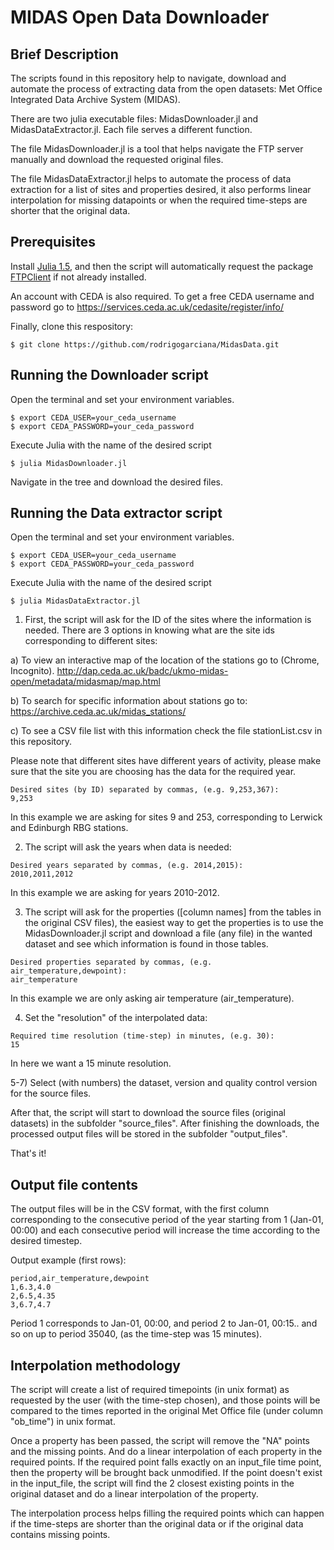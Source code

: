 # MIDAS Open Data Downloader

## Brief Description

The scripts found in this repository help to navigate, download and automate the process of extracting data from the open datasets: Met Office Integrated Data Archive System (MIDAS).

There are two julia executable files: MidasDownloader.jl and MidasDataExtractor.jl. Each file serves a different function.

The file MidasDownloader.jl is a tool that helps navigate the FTP server manually and download the requested original files.

The file MidasDataExtractor.jl helps to automate the process of data extraction for a list of sites and properties desired, it also performs linear interpolation for missing datapoints or when the required time-steps are shorter that the original data.

## Prerequisites

Install [Julia 1.5](https://julialang.org/downloads/), and then the script will automatically request the package [FTPClient](https://github.com/invenia/FTPClient.jl) if not already installed.

An account with CEDA is also required. To get a free CEDA username and password go to https://services.ceda.ac.uk/cedasite/register/info/

Finally, clone this respository:
```ShellSession
$ git clone https://github.com/rodrigogarciana/MidasData.git
```

## Running the Downloader script

Open the terminal and set your environment variables.
```ShellSession
$ export CEDA_USER=your_ceda_username
$ export CEDA_PASSWORD=your_ceda_password
```
Execute Julia with the name of the desired script
```ShellSession
$ julia MidasDownloader.jl
```

Navigate in the tree and download the desired files.


## Running the Data extractor script

Open the terminal and set your environment variables.
```ShellSession
$ export CEDA_USER=your_ceda_username
$ export CEDA_PASSWORD=your_ceda_password
```
Execute Julia with the name of the desired script
```ShellSession
$ julia MidasDataExtractor.jl
```

1) First, the script will ask for the ID of the sites where the information is needed. There are 3 options in knowing what are the site ids corresponding to different sites:

a) To view an interactive map of the location of the stations go to (Chrome, Incognito).
http://dap.ceda.ac.uk/badc/ukmo-midas-open/metadata/midasmap/map.html

b) To search for specific information about stations go to:
https://archive.ceda.ac.uk/midas_stations/

c) To see a CSV file list with this information check the file stationList.csv in this repository.

Please note that different sites have different years of activity, please make sure that the site you are choosing has the data for the required year.

```ShellSession
Desired sites (by ID) separated by commas, (e.g. 9,253,367):
9,253
```
In this example we are asking for sites 9 and 253, corresponding to Lerwick and Edinburgh RBG stations.


2) The script will ask the years when data is needed:

```ShellSession
Desired years separated by commas, (e.g. 2014,2015):
2010,2011,2012
```
In this example we are asking for years 2010-2012.


3) The script will ask for the properties ([column names] from the tables in the original CSV files), the easiest way to get the properties is to use the MidasDownloader.jl script and download a file (any file) in the wanted dataset and see which information is found in those tables.

```ShellSession
Desired properties separated by commas, (e.g. air_temperature,dewpoint):
air_temperature
```
In this example we are only asking air temperature (air_temperature).

4) Set the "resolution" of the interpolated data:

```ShellSession
Required time resolution (time-step) in minutes, (e.g. 30):
15
```
In here we want a 15 minute resolution.

5-7) Select (with numbers) the dataset, version and quality control version for the source files.

After that, the script will start to download the source files (original datasets) in the subfolder "source_files". After finishing the downloads, the processed output files will be stored in the subfolder "output_files".

That's it!


## Output file contents

The output files will be in the CSV format, with the first column corresponding to the consecutive period of the year starting from 1 (Jan-01, 00:00) and each consecutive period will increase the time according to the desired timestep.

Output example (first rows):
```
period,air_temperature,dewpoint
1,6.3,4.0
2,6.5,4.35
3,6.7,4.7
```

Period 1 corresponds to Jan-01, 00:00, and period 2 to Jan-01, 00:15.. and so on up to period 35040, (as the time-step was 15 minutes).

## Interpolation methodology

The script will create a list of required timepoints (in unix format) as requested by the user (with the time-step chosen), and those points will be compared to the times reported in the original Met Office file (under column "ob_time") in unix format.

Once a property has been passed, the script will remove the "NA" points and the missing points. And do a linear interpolation of each property in the required points. If the required point falls exactly on an input_file time point, then the property will be brought back unmodified. If the point doesn't exist in the input_file, the script will find the 2 closest existing points in the original dataset and do a linear interpolation of the property.

The interpolation process helps filling the required points which can happen if the time-steps are shorter than the original data or if the original data contains missing points.
